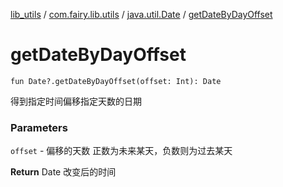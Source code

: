 [lib_utils](../../index.md) / [com.fairy.lib.utils](../index.md) / [java.util.Date](index.md) / [getDateByDayOffset](./get-date-by-day-offset.md)

# getDateByDayOffset

`fun Date?.getDateByDayOffset(offset: Int): Date`

得到指定时间偏移指定天数的日期

### Parameters

`offset` - 偏移的天数  正数为未来某天，负数则为过去某天

**Return**
Date 改变后的时间


